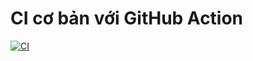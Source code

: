 # CI cơ bản với GitHub Action
[![CI](https://github.com/se140718/TestCI/actions/workflows/maven.yml/badge.svg)](https://github.com/se140718/TestCI/actions/workflows/maven.yml)
